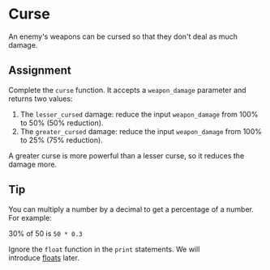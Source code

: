 # Curse

An enemy's weapons can be cursed so that they don't deal as much damage.

## Assignment

Complete the `curse` function. It accepts a `weapon_damage` parameter and returns two values:

1. The `lesser_cursed` damage: reduce the input `weapon_damage` from 100% to 50% (50% reduction).
2. The `greater_cursed` damage: reduce the input `weapon_damage` from 100% to 25% (75% reduction).

A greater curse is more powerful than a lesser curse, so it reduces the damage more.

## Tip

You can multiply a number by a decimal to get a percentage of a number. For example:

30% of 50 is `50 * 0.3`

Ignore the `float` function in the `print` statements. We will introduce [floats](https://en.wikipedia.org/wiki/Floating-point_arithmetic) later.